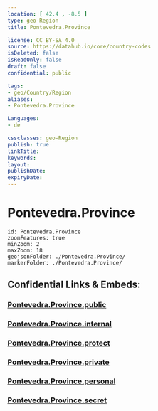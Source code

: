 ```yaml
---
location: [ 42.4 , -8.5 ] 
type: geo-Region
title: Pontevedra.Province

license: CC BY-SA 4.0
source: https://datahub.io/core/country-codes
isDeleted: false
isReadOnly: false
draft: false
confidential: public

tags:
- geo/Country/Region
aliases:
- Pontevedra.Province

Languages:
- de

cssclasses: geo-Region
publish: true
linkTitle: 
keywords: 
layout: 
publishDate: 
expiryDate: 
---
```


# Pontevedra.Province

```leaflet
id: Pontevedra.Province
zoomFeatures: true 
minZoom: 2 
maxZoom: 18
geojsonFolder: ./Pontevedra.Province/
markerFolder: ./Pontevedra.Province/
```


## Confidential Links & Embeds: 

### [Pontevedra.Province.public](/_public/\Earth\Continent\Europe\Europe~South\Spain\Provinces~Spain\GaliciaPontevedra.Province.public.md) 

### [Pontevedra.Province.internal](/_internal/\Earth\Continent\Europe\Europe~South\Spain\Provinces~Spain\GaliciaPontevedra.Province.internal.md) 

### [Pontevedra.Province.protect](/_protect/\Earth\Continent\Europe\Europe~South\Spain\Provinces~Spain\GaliciaPontevedra.Province.protect.md) 

### [Pontevedra.Province.private](/_private/\Earth\Continent\Europe\Europe~South\Spain\Provinces~Spain\GaliciaPontevedra.Province.private.md) 

### [Pontevedra.Province.personal](/_personal/\Earth\Continent\Europe\Europe~South\Spain\Provinces~Spain\GaliciaPontevedra.Province.personal.md) 

### [Pontevedra.Province.secret](/_secret/\Earth\Continent\Europe\Europe~South\Spain\Provinces~Spain\GaliciaPontevedra.Province.secret.md)

